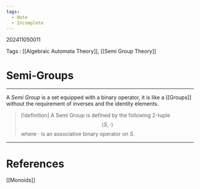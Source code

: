 ```yaml
---
tags:
  - Note
  - Incomplete
---
```

202411050011

Tags : [[Algebraic Automata Theory]], [[Semi Group Theory]]
# Semi-Groups
---
A *Semi Group* is a set equipped with a binary operator, it is like a [[Groups]] without the requirement of inverses and the identity elements.

>[!definition]
>A Semi Group is defined by the following 2-tuple
>$$
>\langle S, \cdot\rangle
>$$
>where $\cdot$ is an associative binary operator on $S$.

---
# References
[[Monoids]]